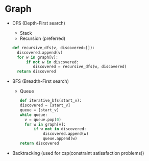# Graph
- DFS (Depth-First search)
    - Stack
    - Recursion (preferred)
    ```python
  def recursive_dfs(v, discovered=[]):
      discovered.append(v)
      for w in graph[v]:
          if not w in discovered:
             discovered = recursive_dfs(w, discovered)
      return discovered
    ```
- BFS (Breadth-First search)
    - Queue
        ```python
      def iterative_bfs(start_v):
        discovered = [start_v]
        queue = [start_v]
        while queue:
          v = queue.pop(0)
          for w in graph[v]:
              if w not in discovered:
                  discovered.append(w)
                  queue.append(w)
        return discovered
      ```
      
- Backtracking (used for csp(constraint satisafaction problems))
